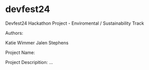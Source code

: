# devfest24
Devfest24 Hackathon Project - Enviromental / Sustainability Track

Authors:

Katie Wimmer
Jalen Stephens


Project Name: 


Project Descripition: ... 
